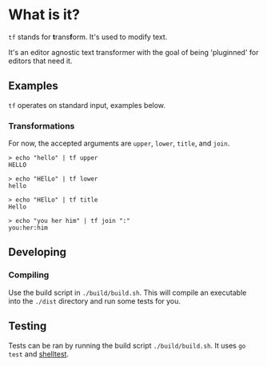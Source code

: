 # What is it?

`tf` stands for **t**rans**f**orm. It's used to modify text.

It's an editor agnostic text transformer with the goal of being 'pluginned' for
editors that need it.

## Examples

`tf` operates on standard input, examples below.

### Transformations

For now, the accepted arguments are `upper`, `lower`, `title`, and `join`.

```
> echo "hello" | tf upper
HELLO

> echo "HElLo" | tf lower
hello

> echo "HElLo" | tf title
Hello

> echo "you her him" | tf join ":"
you:her:him
```

## Developing

### Compiling

Use the build script in `./build/build.sh`. This will compile an executable into
the `./dist` directory and run some tests for you.

## Testing

Tests can be ran by running the build script `./build/build.sh`.
It uses `go test` and [shelltest](https://github.com/liquidz/shelltest).
